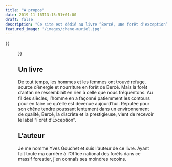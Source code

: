 ```yaml
---
title: "A propos"
date: 2019-11-16T13:15:51+01:00
draft: false
description: "Ce site est dédié au livre “Bercé, une forêt d'exception“, écrit par Yves Gouchet, paru le 6 Juin 2018 aux éditions de l'Étrave"
featured_image: '/images/chene-muriel.jpg'
---
```

{{<figure src="/images/articles/livre-berce-une-foret-d-exception.jpg" title="Bercé, une forêt d'exception écrit par Yves Gouchet, paru le 06/06/2018 aux éditions Étrave">}}

## Un livre

De tout temps, les hommes et les femmes ont trouvé refuge, source d’énergie et nourriture en forêt de Bercé.
Mais la forêt d’antan ne ressemblait en rien à celle que nous fréquentons.
Au fil des siècles, l’homme en a façonné patiemment les contours pour en faire ce qu’elle est devenue
aujourd’hui.
Réputée pour son chêne tendre poussant lentement dans un environnement de qualité, Bercé, la discrète et
la prestigieuse, vient de recevoir le label “Forêt d’Exception”.

## L’auteur

Je me nomme Yves Gouchet et suis l'auteur de ce livre.
Ayant fait toute ma carrière à l’Office national des forêts dans ce massif forestier, j'en connaîs
ses moindres recoins.
